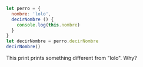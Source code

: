 ```javascript
let perro = {
  nombre: 'lolo',
  decirNombre () {
    console.log(this.nombre)
  }
}
let decirNombre = perro.decirNombre
decirNombre()
```
This print prints something different from "lolo". Why?
